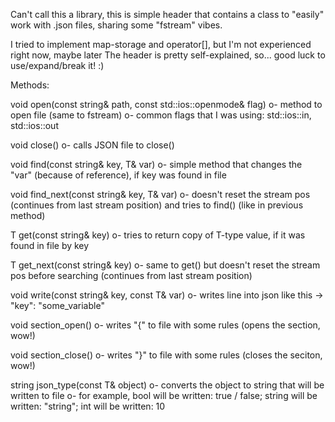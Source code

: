 Can't call this a library, this is simple header that contains a class to "easily" work with .json files, sharing some "fstream" vibes.

I tried to implement map-storage and operator[], but I'm not experienced right now, maybe later
The header is pretty self-explained, so... good luck to use/expand/break it! :)

Methods:

void open(const string& path, const std::ios::openmode& flag)
o- method to open file (same to fstream)
o- common flags that I was using: std::ios::in, std::ios::out

void close()
o- calls JSON file to close()

void find(const string& key, T& var) 
o- simple method that changes the "var" (because of reference), if key was found in file

void find_next(const string& key, T& var) 
o- doesn't reset the stream pos (continues from last stream position) and tries to find() (like in previous method)

T get<T>(const string& key) 
o- tries to return copy of T-type value, if it was found in file by key

T get_next<T>(const string& key) 
o- same to get() but doesn't reset the stream pos before searching (continues from last stream position)

void write(const string& key, const T& var) 
o- writes line into json like this -> "key": "some_variable"

void section_open()
o- writes "{" to file with some rules (opens the section, wow!)

void section_close()
o- writes "}" to file with some rules (closes the seciton, wow!)

string json_type(const T& object)
o- converts the object to string that will be written to file
o- for example, bool will be written: true / false; string will be written: "string"; int will be written: 10
